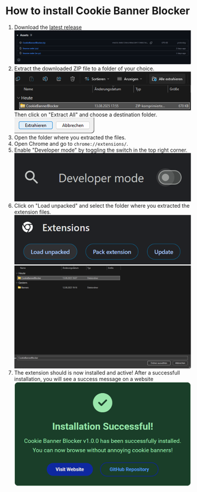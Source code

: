 <h1>How to install Cookie Banner Blocker</h1>

<ol>
    <li>
        Download the
        <a href="https://github.com/itsmarianmc/CookieBannerBlocker/releases/latest/download/CookieBannerBlocker.zip">latest release</a>
        <br>
        <img src="assets/tutorial/1-download.png">
    </li>
    <li>
        Extract the downloaded ZIP file to a folder of your choice.
        <img src="assets/tutorial/2-extract.png">
        <br>
        Then click on "Extract All" and choose a destination folder.
        <br>
        <img src="assets/tutorial/3-extract-2.png">
    </li>
    <li>
        Open the folder where you extracted the files.
    </li>
    <li>
        Open Chrome and go to <code>chrome://extensions/</code>.
    </li>
    <li>
        Enable "Developer mode" by toggling the switch in the top right corner.
        <img src="assets/tutorial/4-toggle-dev.png">
    </li>
    <li>
        Click on "Load unpacked" and select the folder where you extracted the extension files.
        <br>
        <img src="assets/tutorial/5-load-unpacked.png">
        <br>
        <img src="assets/tutorial/6-select-file.png">
    </li>
    <li>
        The extension should is now installed and active! After a successfull installation, you will see a success message on a website
        <br>
        <img src="assets/tutorial/7-install-success.png">
    </li>
</ol>